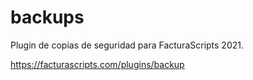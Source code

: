 # backups
Plugin de copias de seguridad para FacturaScripts 2021.

https://facturascripts.com/plugins/backup
